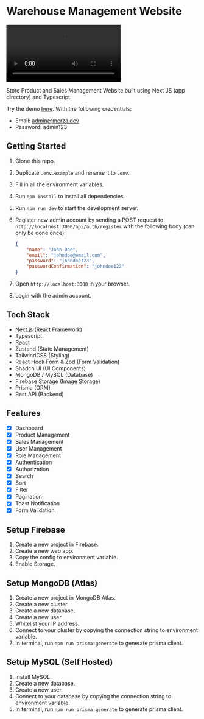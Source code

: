 # Warehouse Management Website

![Showcase Video](docs/warehouse.mp4)

Store Product and Sales Management Website built using Next JS (app directory) and Typescript.

Try the demo [here](https://warehouse.merza.dev/).
With the following credentials:

- Email: admin@merza.dev
- Password: admin123

## Getting Started

1. Clone this repo.
1. Duplicate ```.env.example``` and rename it to ```.env```.
1. Fill in all the environment variables.
1. Run ```npm install``` to install all dependencies.
1. Run ```npm run dev``` to start the development server.
1. Register new admin account by sending a POST request to ```http://localhost:3000/api/auth/register``` with the following body (can only be done once):

    ```json
    {
        "name": "John Doe",
        "email": "johndoe@email.com",
        "password": "johndoe123",
        "passwordConfirmation": "johndoe123"
    }
    ```

1. Open ```http://localhost:3000``` in your browser.
1. Login with the admin account.

## Tech Stack

- Next.js (React Framework)
- Typescript
- React
- Zustand (State Management)
- TailwindCSS (Styling)
- React Hook Form & Zod (Form Validation)
- Shadcn UI (UI Components)
- MongoDB / MySQL (Database)
- Firebase Storage (Image Storage)
- Prisma (ORM)
- Rest API (Backend)

## Features

- [x] Dashboard
- [x] Product Management
- [x] Sales Management
- [x] User Management
- [x] Role Management
- [x] Authentication
- [x] Authorization
- [x] Search
- [x] Sort
- [x] Filter
- [x] Pagination
- [x] Toast Notification
- [x] Form Validation

## Setup Firebase

1. Create a new project in Firebase.
1. Create a new web app.
1. Copy the config to environment variable.
1. Enable Storage.

## Setup MongoDB (Atlas)

1. Create a new project in MongoDB Atlas.
1. Create a new cluster.
1. Create a new database.
1. Create a new user.
1. Whitelist your IP address.
1. Connect to your cluster by copying the connection string to environment variable.
1. In terminal, run ```npm run prisma:generate``` to generate prisma client.

## Setup MySQL (Self Hosted)

1. Install MySQL.
1. Create a new database.
1. Create a new user.
1. Connect to your database by copying the connection string to environment variable.
1. In terminal, run ```npm run prisma:generate``` to generate prisma client.
